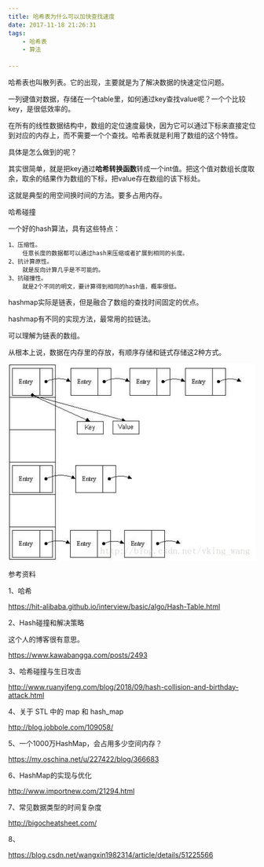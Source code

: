 ```yaml
---
title: 哈希表为什么可以加快查找速度
date: 2017-11-18 21:26:31
tags:
	- 哈希表
	- 算法

---
```




哈希表也叫散列表。它的出现，主要就是为了解决数据的快速定位问题。

一列键值对数据，存储在一个table里，如何通过key查找value呢？一个个比较key，是很低效率的。

在所有的线性数据结构中，数组的定位速度最快，因为它可以通过下标来直接定位到对应的内存上，而不需要一个个查找。哈希表就是利用了数组的这个特性。

具体是怎么做到的呢？

其实很简单，就是把key通过**哈希转换函数**转成一个int值。把这个值对数组长度取余，取余的结果作为数组的下标，把value存在数组的该下标处。

这就是典型的用空间换时间的方法。要多占用内存。



哈希碰撞



一个好的hash算法，具有这些特点：

```
1、压缩性。
	任意长度的数据都可以通过hash来压缩或者扩展到相同的长度。
2、抗计算原性。
	就是反向计算几乎是不可能的。
3、抗碰撞性。
	就是2个不同的明文，要计算得到相同的hash值，概率很低。
```



hashmap实际是链表，但是融合了数组的查找时间固定的优点。

hashmap有不同的实现方法，最常用的拉链法。

可以理解为链表的数组。

从根本上说，数据在内存里的存放，有顺序存储和链式存储这2种方式。

![](../images/哈希表结构.jpg)





参考资料

1、哈希

https://hit-alibaba.github.io/interview/basic/algo/Hash-Table.html

2、Hash碰撞和解决策略

这个人的博客很有意思。

https://www.kawabangga.com/posts/2493

3、哈希碰撞与生日攻击

http://www.ruanyifeng.com/blog/2018/09/hash-collision-and-birthday-attack.html

4、关于 STL 中的 map 和 hash_map

http://blog.jobbole.com/109058/

5、一个1000万HashMap，会占用多少空间内存？

https://my.oschina.net/u/227422/blog/366683

6、HashMap的实现与优化

http://www.importnew.com/21294.html

7、常见数据类型的时间复杂度

http://bigocheatsheet.com/

8、

https://blog.csdn.net/wangxin1982314/article/details/51225566